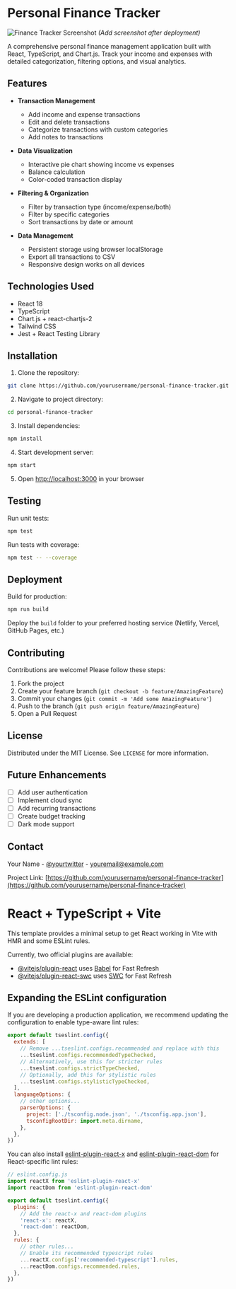 # Personal Finance Tracker

![Finance Tracker Screenshot](./screenshot.png) *(Add screenshot after deployment)*

A comprehensive personal finance management application built with React, TypeScript, and Chart.js. Track your income and expenses with detailed categorization, filtering options, and visual analytics.

## Features

- **Transaction Management**
  - Add income and expense transactions
  - Edit and delete transactions
  - Categorize transactions with custom categories
  - Add notes to transactions

- **Data Visualization**
  - Interactive pie chart showing income vs expenses
  - Balance calculation
  - Color-coded transaction display

- **Filtering & Organization**
  - Filter by transaction type (income/expense/both)
  - Filter by specific categories
  - Sort transactions by date or amount

- **Data Management**
  - Persistent storage using browser localStorage
  - Export all transactions to CSV
  - Responsive design works on all devices

## Technologies Used

- React 18
- TypeScript
- Chart.js + react-chartjs-2
- Tailwind CSS
- Jest + React Testing Library

## Installation

1. Clone the repository:
```bash
git clone https://github.com/yourusername/personal-finance-tracker.git
```

2. Navigate to project directory:
```bash
cd personal-finance-tracker
```

3. Install dependencies:
```bash
npm install
```

4. Start development server:
```bash
npm start
```

5. Open [http://localhost:3000](http://localhost:3000) in your browser

## Testing

Run unit tests:
```bash
npm test
```

Run tests with coverage:
```bash
npm test -- --coverage
```

## Deployment

Build for production:
```bash
npm run build
```

Deploy the `build` folder to your preferred hosting service (Netlify, Vercel, GitHub Pages, etc.)

## Contributing

Contributions are welcome! Please follow these steps:

1. Fork the project
2. Create your feature branch (`git checkout -b feature/AmazingFeature`)
3. Commit your changes (`git commit -m 'Add some AmazingFeature'`)
4. Push to the branch (`git push origin feature/AmazingFeature`)
5. Open a Pull Request

## License

Distributed under the MIT License. See `LICENSE` for more information.

## Future Enhancements

- [ ] Add user authentication
- [ ] Implement cloud sync
- [ ] Add recurring transactions
- [ ] Create budget tracking
- [ ] Dark mode support

## Contact

Your Name - [@yourtwitter](https://twitter.com/yourtwitter) - youremail@example.com

Project Link: [https://github.com/yourusername/personal-finance-tracker](https://github.com/yourusername/personal-finance-tracker)

# React + TypeScript + Vite

This template provides a minimal setup to get React working in Vite with HMR and some ESLint rules.

Currently, two official plugins are available:

- [@vitejs/plugin-react](https://github.com/vitejs/vite-plugin-react/blob/main/packages/plugin-react) uses [Babel](https://babeljs.io/) for Fast Refresh
- [@vitejs/plugin-react-swc](https://github.com/vitejs/vite-plugin-react/blob/main/packages/plugin-react-swc) uses [SWC](https://swc.rs/) for Fast Refresh

## Expanding the ESLint configuration

If you are developing a production application, we recommend updating the configuration to enable type-aware lint rules:

```js
export default tseslint.config({
  extends: [
    // Remove ...tseslint.configs.recommended and replace with this
    ...tseslint.configs.recommendedTypeChecked,
    // Alternatively, use this for stricter rules
    ...tseslint.configs.strictTypeChecked,
    // Optionally, add this for stylistic rules
    ...tseslint.configs.stylisticTypeChecked,
  ],
  languageOptions: {
    // other options...
    parserOptions: {
      project: ['./tsconfig.node.json', './tsconfig.app.json'],
      tsconfigRootDir: import.meta.dirname,
    },
  },
})
```

You can also install [eslint-plugin-react-x](https://github.com/Rel1cx/eslint-react/tree/main/packages/plugins/eslint-plugin-react-x) and [eslint-plugin-react-dom](https://github.com/Rel1cx/eslint-react/tree/main/packages/plugins/eslint-plugin-react-dom) for React-specific lint rules:

```js
// eslint.config.js
import reactX from 'eslint-plugin-react-x'
import reactDom from 'eslint-plugin-react-dom'

export default tseslint.config({
  plugins: {
    // Add the react-x and react-dom plugins
    'react-x': reactX,
    'react-dom': reactDom,
  },
  rules: {
    // other rules...
    // Enable its recommended typescript rules
    ...reactX.configs['recommended-typescript'].rules,
    ...reactDom.configs.recommended.rules,
  },
})
```
